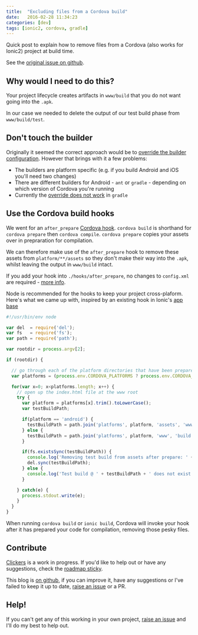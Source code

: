 ```yaml
---
title:  "Excluding files from a Cordova build"
date:   2016-02-28 11:34:23
categories: [dev]
tags: [ionic2, cordova, gradle]
---
```


Quick post to explain how to remove files from a Cordova (also works for Ionic2) project at build time.

See the [original issue on github][clicker-issue-15].

Why would I need to do this?
-----------------------------

Your project lifecycle creates artifacts in `www/build` that you do not want going into the `.apk`.

In our case we needed to delete the output of our test build phase from `www/build/test`.

Don't touch the builder
------------------------

Originally it seemed the correct approach would be to [override the builder configuration][so-ant-props]. However that brings with it a few problems:

* The builders are platform specific (e.g. if you build Android and iOS you'll need two changes)
* There are different builders for Android - `ant` or `gradle` - depending on which version of Cordova you're running
* Currently the [override does not work][so-no-gradle] in `gradle`

Use the Cordova build hooks
------

We went for an `after_prepare` [Cordova hook][cordova-hooks]. `cordova build` is shorthand for `cordova prepare` then `cordova compile`. `cordova prepare` copies your assets over in prepraration for compilation.

We can therefore make use of the `after_prepare` hook to remove these assets from `platform/**/assets` so they don't make their way into the `.apk`, whilst leaving the output in `www/build` intact.

If you add your hook into `./hooks/after_prepare`, no changes to `config.xml` are required - [more info][cordova-hooks].

Node is recommended for the hooks to keep your project cross-plaform. Here's what we came up with, inspired by an existing hook in Ionic's [app base][ionic-ab-hook]

```javascript
#!/usr/bin/env node

var del  = require('del');
var fs   = require('fs');
var path = require('path');

var rootdir = process.argv[2];

if (rootdir) {

  // go through each of the platform directories that have been prepared
  var platforms = (process.env.CORDOVA_PLATFORMS ? process.env.CORDOVA_PLATFORMS.split(',') : []);

  for(var x=0; x<platforms.length; x++) {
    // open up the index.html file at the www root
    try {
      var platform = platforms[x].trim().toLowerCase();
      var testBuildPath;

      if(platform == 'android') {
        testBuildPath = path.join('platforms', platform, 'assets', 'www', 'build', 'test');
      } else {
        testBuildPath = path.join('platforms', platform, 'www', 'build', 'test');
      }

      if(fs.existsSync(testBuildPath)) {
        console.log('Removing test build from assets after prepare: ' + testBuildPath);
        del.sync(testBuildPath);
      } else {
        console.log('Test build @ ' + testBuildPath + ' does not exist for removal');
      }

    } catch(e) {
      process.stdout.write(e);
    }
  }
}

```
When running `cordova build` or `ionic build`, Cordova will invoke your hook after it has prepared your code for compilation, removing those pesky files.

Contribute
----------

[Clickers][clicker-repo] is a work in progress. If you'd like to help out or have any suggestions, check the [roadmap sticky][clicker-issue-38].

This blog is [on github][blog-repo], if you can improve it, have any suggestions or I've failed to keep it up to date, [raise an issue][blog-issue-new] or a PR.

Help!
-----

If you can't get any of this working in your own project, [raise an issue][clicker-issue-new] and I'll do my best to help out.

[ant-original]:        https://coderwall.com/p/ogxpdg/exclude-files-from-cordova-phonegap-build-android
[blog-issue-new]:      https://github.com/lathonez/lathonez.github.io/issues/new
[blog-repo]:           https://github.com/lathonez/lathonez.github.io
[clicker-issue-15]:    https://github.com/lathonez/clicker/issues/15
[clicker-issue-191]:    https://github.com/lathonez/clicker/issues/191
[clicker-issue-38]:    https://github.com/lathonez/clicker/issues/38
[clicker-issue-new]:   https://github.com/lathonez/clicker/issues/new
[clicker-repo]:        http://github.com/lathonez/clicker
[cordova-beg]:         https://cordova.apache.org/docs/en/dev/guide/platforms/android/#extending-build-gradle
[cordova-hooks]:       https://cordova.apache.org/docs/en/dev/guide/appdev/hooks/
[gradle-home]:         http://gradle.org/
[so-ant-props]:        http://stackoverflow.com/questions/21142848/cordova-build-ignore-files
[so-no-gradle]:        http://stackoverflow.com/a/25927034/5083721
[ionic-ab-hook]:      https://github.com/driftyco/ionic2-app-base/blob/master/hooks/after_prepare/010_add_platform_class.js
